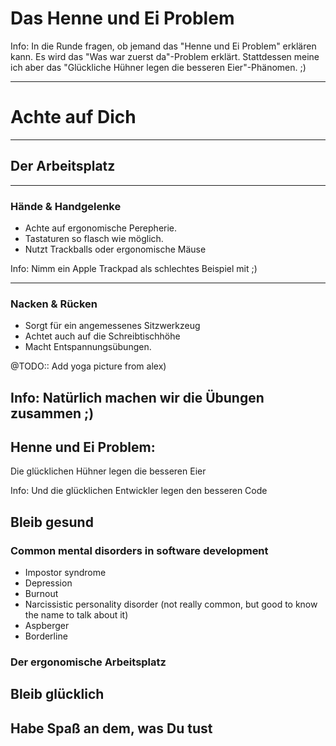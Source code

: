 # Das Henne und Ei Problem

Info:
In die Runde fragen, ob jemand das "Henne und Ei Problem" erklären kann.
Es wird das "Was war zuerst da"-Problem erklärt.
Stattdessen meine ich aber das "Glückliche Hühner legen die besseren Eier"-Phänomen. ;)

---

# Achte auf Dich

---

## Der Arbeitsplatz

---

### Hände & Handgelenke

- Achte auf ergonomische Perepherie.
- Tastaturen so flasch wie möglich.
- Nutzt Trackballs oder ergonomische Mäuse

Info:
Nimm ein Apple Trackpad als schlechtes Beispiel mit ;)

---

### Nacken & Rücken

- Sorgt für ein angemessenes Sitzwerkzeug
- Achtet auch auf die Schreibtischhöhe
- Macht Entspannungsübungen.

@TODO:: Add yoga picture from alex)


Info:
Natürlich machen wir die Übungen zusammen ;)
---


## Henne und Ei Problem:

Die glücklichen Hühner legen die besseren Eier

Info:
Und die glücklichen Entwickler legen den besseren Code

## Bleib gesund

### Common mental disorders in software development

- Impostor syndrome
- Depression
- Burnout
- Narcissistic personality disorder
(not really common, but good to know the name to talk about it)
- Aspberger
- Borderline

### Der ergonomische Arbeitsplatz



## Bleib glücklich

## Habe Spaß an dem, was Du tust

